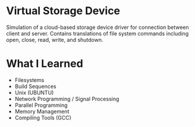 # Virtual Storage Device

Simulation of a cloud-based storage device driver for connection between client and server. Contains translations of file system commands including open, close, read, write, and shutdown.

# What I Learned

* Filesystems
* Build Sequences
* Unix (UBUNTU)
* Network Programming / Signal Processing
* Parallel Programming
* Memory Management
* Compiling Tools (GCC)

